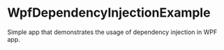 # WpfDependencyInjectionExample

Simple app that demonstrates the usage of dependency injection in WPF app.
